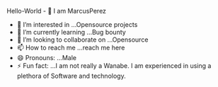Hello-World - 👋 I am MarcusPerez
- 👀 I’m interested in ...Opensource projects
- 🌱 I’m currently learning ...Bug bounty
- 💞️ I’m looking to collaborate on ...Opensource
- 📫 How to reach me ...reach me here
- 😄 Pronouns: ...Male
- ⚡ Fun fact: ...I am not really a Wanabe. I am experienced in using a plethora of Software and technology.

<!---
Waannaabbee/Waannaabbee is a ✨ special ✨ repository because its `README.md` (this file) appears on your GitHub profile.
You can click the Preview link to take a look at your changes.
--->
